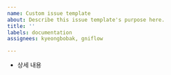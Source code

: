 ```yaml
---
name: Custom issue template
about: Describe this issue template's purpose here.
title: ''
labels: documentation
assignees: kyeongbobak, gniflow

---
```


- 상세 내용
